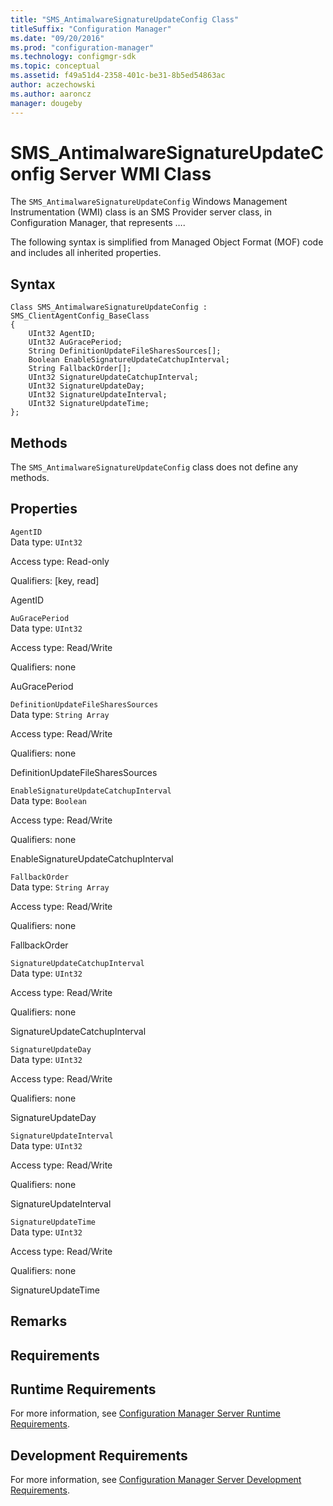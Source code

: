 ```yaml
---
title: "SMS_AntimalwareSignatureUpdateConfig Class"
titleSuffix: "Configuration Manager"
ms.date: "09/20/2016"
ms.prod: "configuration-manager"
ms.technology: configmgr-sdk
ms.topic: conceptual
ms.assetid: f49a51d4-2358-401c-be31-8b5ed54863ac
author: aczechowski
ms.author: aaroncz
manager: dougeby
---
```

# SMS_AntimalwareSignatureUpdateConfig Server WMI Class
The `SMS_AntimalwareSignatureUpdateConfig` Windows Management Instrumentation (WMI) class is an SMS Provider server class, in Configuration Manager, that represents ….  

 The following syntax is simplified from Managed Object Format (MOF) code and includes all inherited properties.  

## Syntax  

```  
Class SMS_AntimalwareSignatureUpdateConfig : SMS_ClientAgentConfig_BaseClass  
{  
    UInt32 AgentID;  
    UInt32 AuGracePeriod;  
    String DefinitionUpdateFileSharesSources[];  
    Boolean EnableSignatureUpdateCatchupInterval;  
    String FallbackOrder[];  
    UInt32 SignatureUpdateCatchupInterval;  
    UInt32 SignatureUpdateDay;  
    UInt32 SignatureUpdateInterval;  
    UInt32 SignatureUpdateTime;  
};  
```  

## Methods  
 The `SMS_AntimalwareSignatureUpdateConfig` class does not define any methods.  

## Properties  
 `AgentID`  
 Data type: `UInt32`  

 Access type: Read-only  

 Qualifiers: [key, read]  

 AgentID    

 `AuGracePeriod`  
 Data type: `UInt32`  

 Access type: Read/Write  

 Qualifiers: none  

 AuGracePeriod    

 `DefinitionUpdateFileSharesSources`  
 Data type: `String Array`  

 Access type: Read/Write  

 Qualifiers: none  

 DefinitionUpdateFileSharesSources    

 `EnableSignatureUpdateCatchupInterval`  
 Data type: `Boolean`  

 Access type: Read/Write  

 Qualifiers: none  

 EnableSignatureUpdateCatchupInterval    

 `FallbackOrder`  
 Data type: `String Array`  

 Access type: Read/Write  

 Qualifiers: none  

 FallbackOrder    

 `SignatureUpdateCatchupInterval`  
 Data type: `UInt32`  

 Access type: Read/Write  

 Qualifiers: none  

 SignatureUpdateCatchupInterval    

 `SignatureUpdateDay`  
 Data type: `UInt32`  

 Access type: Read/Write  

 Qualifiers: none  

 SignatureUpdateDay    

 `SignatureUpdateInterval`  
 Data type: `UInt32`  

 Access type: Read/Write  

 Qualifiers: none  

 SignatureUpdateInterval    

 `SignatureUpdateTime`  
 Data type: `UInt32`  

 Access type: Read/Write  

 Qualifiers: none  

 SignatureUpdateTime    

## Remarks  

## Requirements  

## Runtime Requirements  
 For more information, see [Configuration Manager Server Runtime Requirements](../../../../../develop/core/reqs/server-runtime-requirements.md).  

## Development Requirements  
 For more information, see [Configuration Manager Server Development Requirements](../../../../../develop/core/reqs/server-development-requirements.md).
